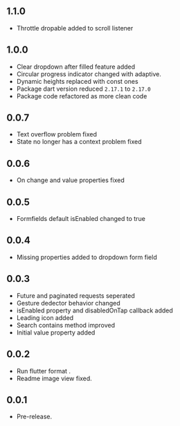 ## 1.1.0
* Throttle dropable added to scroll listener
## 1.0.0
* Clear dropdown after filled feature added
* Circular progress indicator changed with adaptive.
* Dynamic heights replaced with const ones
* Package dart version reduced `2.17.1` to `2.17.0`
* Package code refactored as more clean code
  
## 0.0.7

* Text overflow problem fixed
* State no longer has a context problem fixed
## 0.0.6

* On change and value properties fixed
## 0.0.5

* Formfields default isEnabled changed to true
## 0.0.4
* Missing properties added to dropdown form field
## 0.0.3

* Future and paginated requests seperated
* Gesture dedector behavior changed
* isEnabled property and disabledOnTap callback added
* Leading icon added
* Search contains method improved
* Initial value property added
## 0.0.2

* Run flutter format .
* Readme image view fixed.

## 0.0.1

* Pre-release.

